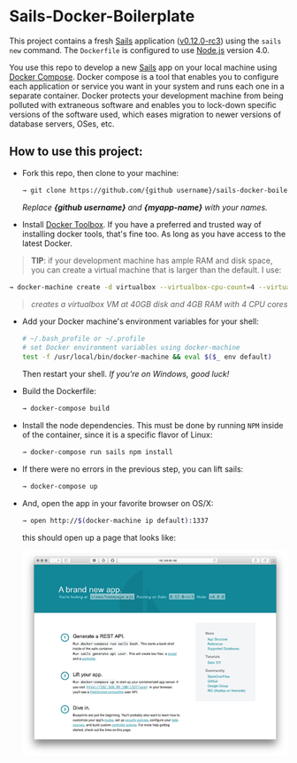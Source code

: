 # Sails-Docker-Boilerplate

This project contains a fresh [Sails](http://sailsjs.org) application ([v0.12.0-rc3](https://github.com/balderdashy/sails/tree/v0.12.0-rc3)) using the `sails new` command.  The `Dockerfile` is configured to use [Node.js](http://nodejs.org) version 4.0.

You use this repo to develop a new [Sails](http://sailsjs.org) app on your local machine using [Docker Compose](https://docs.docker.com/compose/).  Docker compose is a tool that enables you to configure each application or service you want in your system and runs each one in a separate container.  Docker protects your development machine from being polluted with extraneous software and enables you to lock-down specific versions of the software used, which eases migration to newer versions of database servers, OSes, etc.

## How to use this project:

* Fork this repo, then clone to your machine:
  ```sh
  → git clone https://github.com/{github username}/sails-docker-boilerplate.git {myapp-name}
  ```
  *Replace __{github username}__ and __{myapp-name}__ with your names.*

* Install [Docker Toolbox](https://www.docker.com/toolbox).  If you have a preferred and trusted way of installing docker tools, that's fine too.  As long as you have access to the latest Docker.

> __TIP__: if your development machine has ample RAM and disk space, you can create a virtual machine that is larger than the default.  I use:
  ```sh
  → docker-machine create -d virtualbox --virtualbox-cpu-count=4 --virtualbox-disk-size=40960 --virtualbox-memory=4096 default
  ```
> *creates a virtualbox VM at 40GB disk and 4GB RAM with 4 CPU cores*

* Add your Docker machine's environment variables for your shell:
  ```sh
  # ~/.bash_profile or ~/.profile
  # set Docker environment variables using docker-machine
  test -f /usr/local/bin/docker-machine && eval $($_ env default)
  ```
  Then restart your shell.  *If you're on Windows, good luck!*

* Build the Dockerfile:
  ```sh
  → docker-compose build
  ```

* Install the node dependencies.  This must be done by running `NPM` inside of the container, since it is a specific flavor of Linux:
  ```sh
  → docker-compose run sails npm install
  ```

* If there were no errors in the previous step, you can lift sails:
  ```sh
  → docker-compose up
  ```

* And, open the app in your favorite browser on OS/X:
  ```sh
  → open http://$(docker-machine ip default):1337
  ```
  this should open up a page that looks like:

  ![Image of default sails page](sails-default-page.png)
